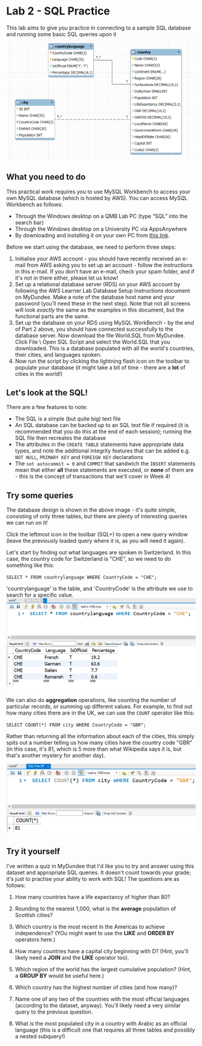 # Lab 2 - SQL Practice

This lab aims to give you practice in connecting to a sample SQL database and running some basic SQL queries upon it
![The data model for the 'world database' from MySQL](countriesdb.PNG)

## What you need to do

This practical work requires you to use MySQL Workbench to access your own MySQL database
(which is hosted by AWS). You can access MySQL Workbench as follows:
- Through the Windows desktop on a QMB Lab PC (type “SQL” into the search bar)
- Through the Windows desktop on a University PC via AppsAnywhere
- By downloading and installing it on your own PC from [this link](dev.mysql.com/downloads/workbench).

Before we start using the database, we need to perform three steps:
1. Initialise your AWS account - you should have recently received an e-mail from AWS asking
you to set up an account - follow the instructions in this e-mail. If you don’t have an e-mail,
check your spam folder, and if it's not in there either, please let us know!
2. Set up a relational database server (RDS) on your AWS account by following the AWS
Learner Lab Database Setup Instructions document on MyDundee. Make a note of the
database host name and your password (you'll need these in the next step). Note that
not all screens will look *exactly* the same as the examples in this document, but the
functional parts are the same.
3. Set up the database on your RDS using MySQL WorkBench - by the end of Part 2 above, you
should have connected successfully to the database server. Now download the file
World.SQL from MyDundee. Click File \ Open SQL Script and select the
World.SQL that you downloaded. This is a database populated with all the world's countries, their cities,
and languages spoken.
4. Now run the script by clicking the lightning flash icon on the toolbar to populate your
database (it might take a bit of time - there are a **lot** of cities in the world!)


## Let's look at the SQL!
There are a few features to note:
- The SQL is a simple (but quite big) text file
- An SQL database can be backed up to an SQL text file if required (it is recommended that
you do this at the end of each session); running the SQL file then recreates the database
- The attributes in the `CREATE TABLE` statements have appropriate data types, and note the additional
integrity features that can be added e.g. `NOT NULL`, `PRIMARY KEY` and `FOREIGN KEY` declarations
- The `set autocommit = 0` and `COMMIT` that sandwich the `INSERT` statements mean that either **all** 
these statements are executed, or **none** of them are - this is the concept of transactions that we'll
cover in Week 4!

## Try some queries
The database design is shown in the above image - it's quite simple, consisting of only three tables, but
there are plenty of interesting queries we can run on it!

Click the leftmost icon in the toolbar (SQL+) to open a new query window (leave the previously
loaded query where it is, as you will need it again).

Let's start by finding out what languages are spoken in Switzerland. In this case, the country code for Switzerland
is "CHE", so we need to do something like this:

`SELECT * FROM countrylanguage WHERE CountryCode = "CHE";`

'countrylanguage' is the table, and 'CountryCode' is the attribute we use to search for a specific value. 
<img src="swiss.PNG" class="first-of-type">

We can also do **aggregation** operations, like counting the number of particular records, or summing up different values.
For example, to find out how many cities there are in the UK, we can use the `COUNT` operator like this:

`SELECT COUNT(*) FROM city WHERE CountryCode = "GBR";`

Rather than returning all the information about each of the cities, this simply spits out a number telling us how many cities
have the country code "GBR" (in this case, it's 81, which is 5 more than what Wikipedia says it is, but that's another mystery for another day).

<img src="ukcities.PNG" class="first-of-type">

## Try it yourself
I've written a quiz in MyDundee that I'd like you to try and answer using this dataset and appropriate SQL queries. It doesn't count towards your grade;
it's just to practise your ability to work with SQL! The questions are as follows:

1. How many countries have a life expectancy of higher than 80?

2. Rounding to the nearest 1,000, what is the **average** population of Scottish cities?

3. Which country is the most recent in the Americas to achieve independence? (YOu might want to use the **LIKE** and **ORDER BY** operators here.)

4. How many countries have a capital city beginning with D? (Hint, you'll likely need a **JOIN** and the **LIKE** operator too).

5. Which region of the world has the largest cumulative population? (Hint, a **GROUP BY** would be useful here.)

6. Which country has the highest number of cities (and how many)?

7. Name one of any two of the countries with the most official languages (according to the dataset, anyway). You'll likely need a very similar query to the previous question.

8. What is the most populated city in a country with Arabic as an official language (this is a difficult one that requires all three tables and possibly a nested subquery!)